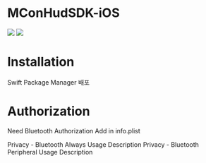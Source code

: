 # MConHudSDK-iOS
<div align="left">
  <img src="https://img.shields.io/badge/Swift-F05138?style=flat-square&logo=Swift&logoColor=white"/>
  <img src="https://img.shields.io/badge/version-1.0-blue.svg"/>
  
</div>

# Installation
Swift Package Manager 배포

# Authorization
Need Bluetooth Authorization Add in info.plist

Privacy - Bluetooth Always Usage Description
Privacy - Bluetooth Peripheral Usage Description

